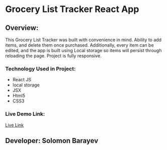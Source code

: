 # Grocery List Tracker React App

## Overview:

This Grocery List Tracker was built with convenience in mind. Ability to add items, and delete them once purchased. Additionally, every item can be edited, and the app is built using Local storage so items will persist through reloading the page.
Project is fully responsive.

### Technology Used in Project:

- React JS
- local storage
- JSX
- Html5
- CSS3

### Live Demo Link:

[Live Link](https://solomonbarayev.github.io/react-grocery-list-tracker)

## Developer: Solomon Barayev
